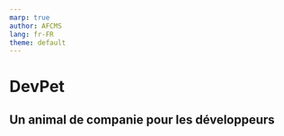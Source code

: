 ```yaml
---
marp: true
author: AFCMS
lang: fr-FR
theme: default
---
```


<!--
SPDX-FileCopyrightText: 2024 AFCMS <afcm.contact@gmail.com>
SPDX-License-Identifier: GPL-3.0-or-later
-->

# DevPet

## Un animal de companie pour les développeurs
